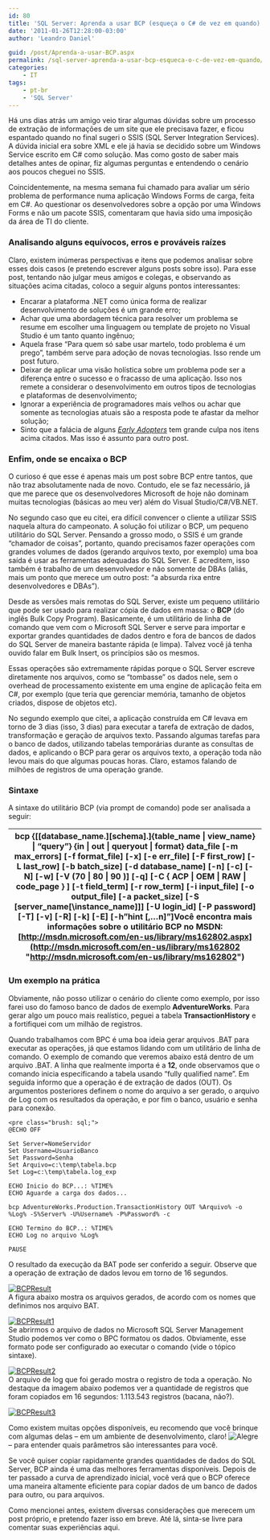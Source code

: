 ```yaml
---
id: 80
title: 'SQL Server: Aprenda a usar BCP (esqueça o C# de vez em quando)'
date: '2011-01-26T12:28:00-03:00'
author: 'Leandro Daniel'

guid: /post/Aprenda-a-usar-BCP.aspx
permalink: /sql-server-aprenda-a-usar-bcp-esqueca-o-c-de-vez-em-quando/
categories:
    - IT
tags:
    - pt-br
    - 'SQL Server'
---
```


Há uns dias atrás um amigo veio tirar algumas dúvidas sobre um processo de extração de informações de um site que ele precisava fazer, e ficou espantado quando no final sugeri o SSIS (SQL Server Integration Services). A dúvida inicial era sobre XML e ele já havia se decidido sobre um Windows Service escrito em C# como solução. Mas como gosto de saber mais detalhes antes de opinar, fiz algumas perguntas e entendendo o cenário aos poucos cheguei no SSIS.

Coincidentemente, na mesma semana fui chamado para avaliar um sério problema de performance numa aplicação Windows Forms de carga, feita em C#. Ao questionar os desenvolvedores sobre a opção por uma Windows Forms e não um pacote SSIS, comentaram que havia sido uma imposição da área de TI do cliente.

### Analisando alguns equívocos, erros e prováveis raízes

Claro, existem inúmeras perspectivas e itens que podemos analisar sobre esses dois casos (e pretendo escrever alguns posts sobre isso). Para esse post, tentando não julgar meus amigos e colegas, e observando as situações acima citadas, coloco a seguir alguns pontos interessantes:

- Encarar a plataforma .NET como única forma de realizar desenvolvimento de soluções é um grande erro;
- Achar que uma abordagem técnica para resolver um problema se resume em escolher uma linguagem ou template de projeto no Visual Studio é um tanto quanto ingênuo;
- Aquela frase “Para quem só sabe usar martelo, todo problema é um prego”, também serve para adoção de novas tecnologias. Isso rende um post futuro.
- Deixar de aplicar uma visão holística sobre um problema pode ser a diferença entre o sucesso e o fracasso de uma aplicação. Isso nos remete a considerar o desenvolvimento em outros tipos de tecnologias e plataformas de desenvolvimento;
- Ignorar a experiência de programadores mais velhos ou achar que somente as tecnologias atuais são a resposta pode te afastar da melhor solução;
- Sinto que a falácia de alguns *[Early Adopters](http://www.leandrodaniel.com/post/Inovador-ou-early-adopter)* tem grande culpa nos itens acima citados. Mas isso é assunto para outro post.

### Enfim, onde se encaixa o BCP

O curioso é que esse é apenas mais um post sobre BCP entre tantos, que não traz absolutamente nada de novo. Contudo, ele se faz necessário, já que me parece que os desenvolvedores Microsoft de hoje não dominam muitas tecnologias (básicas ao meu ver) além do Visual Studio/C#/VB.NET.

No segundo caso que eu citei, era difícil convencer o cliente a utilizar SSIS naquela altura do campeonato. A solução foi utilizar o BCP, um pequeno utilitário do SQL Server. Pensando a grosso modo, o SSIS é um grande “chamador de coisas”, portanto, quando precisamos fazer operações com grandes volumes de dados (gerando arquivos texto, por exemplo) uma boa saída é usar as ferramentas adequadas do SQL Server. E acreditem, isso também é trabalho de um desenvolvedor e não somente de DBAs (aliás, mais um ponto que merece um outro post: “a absurda rixa entre desenvolvedores e DBAs”).

Desde as versões mais remotas do SQL Server, existe um pequeno utilitário que pode ser usado para realizar cópia de dados em massa: o **BCP** (do inglês Bulk Copy Program). Basicamente, é um utilitário de linha de comando que vem com o Microsoft SQL Server e serve para importar e exportar grandes quantidades de dados dentro e fora de bancos de dados do SQL Server de maneira bastante rápida (e limpa). Talvez você já tenha ouvido falar em Bulk Insert, os princípios são os mesmos.

Essas operações são extremamente rápidas porque o SQL Server escreve diretamente nos arquivos, como se “tombasse” os dados nele, sem o overhead de processamento existente em uma engine de aplicação feita em C#, por exemplo (que teria que gerenciar memória, tamanho de objetos criados, dispose de objetos etc).

No segundo exemplo que citei, a aplicação construída em C# levava em torno de 3 dias (isso, 3 dias) para executar a tarefa de extração de dados, transformação e geração de arquivos texto. Passando algumas tarefas para o banco de dados, utilizando tabelas temporárias durante as consultas de dados, e aplicando o BCP para gerar os arquivos texto, a operação toda não levou mais do que algumas poucas horas. Claro, estamos falando de milhões de registros de uma operação grande.

### Sintaxe

A sintaxe do utilitário BCP (via prompt de comando) pode ser analisada a seguir:

| bcp {\[\[database\_name.\]\[schema\].\]{table\_name \| view\_name} \| “query”}   {in \| out \| queryout \| format} data\_file   \[-m max\_errors\] \[-f format\_file\] \[-x\] \[-e err\_file\]   \[-F first\_row\] \[-L last\_row\] \[-b batch\_size\]   \[-d database\_name\] \[-n\] \[-c\] \[-N\] \[-w\] \[-V (70 \| 80 \| 90 )\]   \[-q\] \[-C { ACP \| OEM \| RAW \| code\_page } \] \[-t field\_term\]   \[-r row\_term\] \[-i input\_file\] \[-o output\_file\] \[-a packet\_size\]   \[-S \[server\_name\[\\instance\_name\]\]\] \[-U login\_id\] \[-P password\]   \[-T\] \[-v\] \[-R\] \[-k\] \[-E\] \[-h”hint \[,…n\]”\]Você encontra mais informações sobre o utilitário BCP no MSDN: [http://msdn.microsoft.com/en-us/library/ms162802.aspx](http://msdn.microsoft.com/en-us/library/ms162802 "http://msdn.microsoft.com/en-us/library/ms162802") |
|---|

### Um exemplo na prática

Obviamente, não posso utilizar o cenário do cliente como exemplo, por isso farei uso do famoso banco de dados de exemplo **AdventureWorks**. Para gerar algo um pouco mais realístico, peguei a tabela **TransactionHistory** e a fortifiquei com um milhão de registros.

Quando trabalhamos com BPC é uma boa ideia gerar arquivos .BAT para executar as operações, já que estamos lidando com um utilitário de linha de comando. O exemplo de comando que veremos abaixo está dentro de um arquivo .BAT. A linha que realmente importa é a **12**, onde observamos que o comando inicia especificando a tabela usando “fully qualified name”. Em seguida informo que a operação é de extração de dados (OUT). Os argumentos posteriores definem o nome do arquivo a ser gerado, o arquivo de Log com os resultados da operação, e por fim o banco, usuário e senha para conexão.

```
<pre class="brush: sql;">
@ECHO OFF

Set Server=NomeServidor
Set Username=UsuarioBanco
Set Password=Senha
Set Arquivo=c:\temp\tabela.bcp
Set Log=c:\temp\tabela.log_exp

ECHO Inicio do BCP...: %TIME%
ECHO Aguarde a carga dos dados...

bcp AdventureWorks.Production.TransactionHistory OUT %Arquivo% -o %Log% -S%Server% -U%Username% -P%Password% -c

ECHO Termino do BCP..: %TIME%
ECHO Log no arquivo %Log%

PAUSE
```

O resultado da execução da BAT pode ser conferido a seguir. Observe que a operação de extração de dados levou em torno de 16 segundos.

[![BCPResult](http://leandrodaniel.com/pics/BCPResult_thumb.jpg "BCPResult")](http://leandrodaniel.com/pics/BCPResult.jpg)  
A figura abaixo mostra os arquivos gerados, de acordo com os nomes que definimos nos arquivo BAT.

[![BCPResult1](http://leandrodaniel.com/pics/BCPResult1_thumb_1.png "BCPResult1")](http://leandrodaniel.com/pics/BCPResult1_1.png)  
Se abrirmos o arquivo de dados no Microsoft SQL Server Management Studio podemos ver como o BPC formatou os dados. Obviamente, esse formato pode ser configurado ao executar o comando (vide o tópico sintaxe).

[![BCPResult2](http://leandrodaniel.com/pics/BCPResult2_thumb_1.png "BCPResult2")](http://leandrodaniel.com/pics/BCPResult2_1.png)  
O arquivo de log que foi gerado mostra o registro de toda a operação. No destaque da imagem abaixo podemos ver a quantidade de registros que foram copiados em 16 segundos: 1.113.543 registros (bacana, não?).

[![BCPResult3](http://leandrodaniel.com/pics/BCPResult3_thumb_1.png "BCPResult3")](http://leandrodaniel.com/pics/BCPResult3_1.png)

Como existem muitas opções disponíveis, eu recomendo que você brinque com algumas delas – em um ambiente de desenvolvimento, claro! ![Alegre](http://leandrodaniel.com/pics/wlEmoticon-smile_1.png) – para entender quais parâmetros são interessantes para você.

Se você quiser copiar rapidamente grandes quantidades de dados do SQL Server, BCP ainda é uma das melhores ferramentas disponíveis. Depois de ter passado a curva de aprendizado inicial, você verá que o BCP oferece uma maneira altamente eficiente para copiar dados de um banco de dados para outro, ou para arquivos.

Como mencionei antes, existem diversas considerações que merecem um post próprio, e pretendo fazer isso em breve. Até lá, sinta-se livre para comentar suas experiências aqui.
